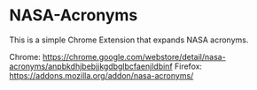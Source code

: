 # NASA-Acronyms

This is a simple Chrome Extension that expands NASA acronyms.

Chrome: https://chrome.google.com/webstore/detail/nasa-acronyms/anpbkdhjbebjjkgdbglbcfaenjldbinf
Firefox: https://addons.mozilla.org/addon/nasa-acronyms/
